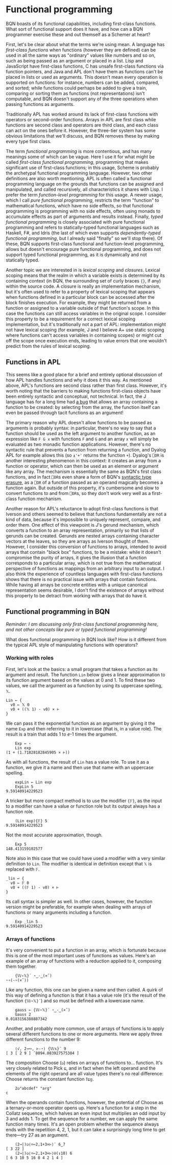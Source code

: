 # Functional programming

BQN boasts of its functional capabilities, including first-class functions. What sort of functional support does it have, and how can a BQN programmer exercise these and out themself as a Schemer at heart?

First, let's be clear about what the terms we're using mean. A language has *first-class functions* when functions (however they are defined) can be used in all the same ways as "ordinary" values like numbers and so on, such as being passed as an argument or placed in a list. Lisp and JavaScript have first-class functions, C has unsafe first-class functions via function pointers, and Java and APL don't have them as functions can't be placed in lists or used as arguments. This doesn't mean every operation is supported on functions: for instance, numbers can be added, compared, and sorted; while functions could perhaps be added to give a train, comparing or sorting them as functions (not representations) isn't computable, and BQN doesn't support any of the three operations when passing functions as arguments.

Traditionally APL has worked around its lack of first-class functions with operators or second-order functions. Arrays in APL are first class while functions are second class and operators are third class, and each class can act on the ones before it. However, the three-tier system has some obvious limitations that we'll discuss, and BQN removes these by making every type first class.

The term *functional programming* is more contentious, and has many meanings some of which can be vague. Here I use it for what might be called *first-class functional programming*, programming that makes significant use of first-class functions; in this usage, Scheme is probably the archetypal functional programming language. However, two other definitions are also worth mentioning. APL is often called a functional programming language on the grounds that functions can be assigned and manipulated, and called recursively, all characteristics it shares with Lisp. I prefer the term *function-level programming* for this usage. A newer usage, which I call *pure functional programming*, restricts the term "function" to mathematical functions, which have no side effects, so that functional programming is programming with no side effects, often using monads to accumulate effects as part of arguments and results instead. Finally, *typed functional programming* is closely associated with pure functional programming and refers to statically-typed functional languages such as Haskell, F#, and Idris (the last of which even supports *dependently-typed functional programming*, but I already said "finally" so we'll stop there). Of these, BQN supports first-class functional and function-level programming, allows but doesn't encourage pure functional programming, and does not support typed functional programming, as it is dynamically and not statically typed.

Another topic we are interested in is *lexical scoping* and *closures*. Lexical scoping means that the realm in which a variable exists is determined by its containing context (in BQN, the surrounding set of curly braces `{}`, if any) within the source code. A closure is really an implementation mechanism, but it's often used to refer to a property of lexical scoping that appears when functions defined in a particular block can be accessed after the block finishes execution. For example, they might be returned from a function or assigned to a variable outside of that function's scope. In this case the functions can still access variables in the original scope. I consider this property to be a requirement for a correct lexical scoping implementation, but it's traditionally not a part of APL: implementation might not have lexical scoping (for example, J and I believe A+ use static scoping where functions can't access variables in containing scopes) or might cut off the scope once execution ends, leading to value errors that one wouldn't predict from the rules of lexical scoping.

## Functions in APL

This seems like a good place for a brief and entirely optional discussion of how APL handles functions and why it does it this way. As mentioned above, APL's functions are second class rather than first class. However, it's worth noting that the barriers to making functions first-class objects have been entirely syntactic and conceptual, not technical. In fact, the J language has for a long time had [a bug](http://www.jsoftware.com/pipermail/programming/2013-January/031260.html) that allows an array containing a function to be created: by selecting from the array, the function itself can even be passed through tacit functions as an argument!

The primary reason why APL doesn't allow functions to be passed as arguments is probably syntax: in particular, there's no way to say that a function should be used as the left argument to another function, as an expression like `F G x` with functions `F` and `G` and an array `x` will simply be evaluated as two monadic function applications. However, there's no syntactic rule that prevents a function from returning a function, and Dyalog APL for example allows this (so `⍎'+'` returns the function `+`). Dyalog's `⎕OR` is another interesting phenomenon in this context: it creates an array from a function or operator, which can then be used as an element or argument like any array. The mechanism is essentially the same as BQN's first class functions, and in fact `⎕OR`s even share a form of BQN's [syntactic type erasure](../problems.md#syntactic-type-erasure), as a `⎕OR` of a function passed as an operand magically becomes a function again. But outside of this property, it's cumbersome and slow to convert functions to and from `⎕OR`s, so they don't work very well as a first-class function mechanism.

Another reason for APL's reluctance to adopt first-class functions is that Iverson and others seemed to believe that functions fundamentally are not a kind of data, because it's impossible to uniquely represent, compare, and order them. One effect of this viewpoint is J's gerund mechanism, which converts a function to an array representation, primarily so that lists of gerunds can be created. Gerunds are nested arrays containing character vectors at the leaves, so they are arrays as Iverson thought of them. However, I consider this conversion of functions to arrays, intended to avoid arrays that contain "black box" functions, to be a mistake: while it doesn't compromise the purity of arrays, it gives the illusion that a function corresponds to a particular array, which is not true from the mathematical perspective of functions as mappings from an arbitrary input to an output. I also think the experience of countless languages with first-class functions shows that there is no practical issue with arrays that contain functions. While having all arrays be concrete entities with a unique canonical representation seems desirable, I don't find the existence of arrays without this property to be detract from working with arrays that do have it.

## Functional programming in BQN

*Reminder: I am discussing only first-class functional programming here, and not other concepts like pure or typed functional programming!*

What does functional programming in BQN look like? How is it different from the typical APL style of manipulating functions with operators?

### Working with roles

First, let's look at the basics: a small program that takes a function as its argument and result. The function `Lin` below gives a linear approximation to its function argument based on the values at 0 and 1. To find these two values, we call the argument as a function by using its uppercase spelling, `𝕏`.

    Lin ← {
      v0 ← 𝕏 0
      v0 + ((𝕏 1) - v0) × ⊢
    }

We can pass it the exponential function as an argument by giving it the name `Exp` and then referring to it in lowercase (that is, in a value role). The result is a train that adds 1 to *e*-1 times the argument.

        Exp ← ⋆
        Lin exp
    (1 + (1.71828182845905 × ⊢))

As with all functions, the result of `Lin` has a value role. To use it as a function, we give it a name and then use that name with an uppercase spelling.

        expLin ← Lin exp
        ExpLin 5
    9.59140914229523

A tricker but more compact method is to use the modifier `{𝔽}`, as the input to a modifier can have a value or function role but its output always has a function role.

        (Lin exp){𝔽} 5
    9.59140914229523

Not the most accurate approximation, though.

        Exp 5
    148.413159102577

Note also in this case that we could have used a modifier with a very similar definition to `Lin`. The modifier is identical in definition except that `𝕏` is replaced with `𝔽`.

    _lin ↩ {
      v0 ← 𝔽 0
      v0 + ((𝔽 1) - v0) × ⊢
    }

Its call syntax is simpler as well. In other cases, however, the function version might be preferable, for example when dealing with arrays of functions or many arguments including a function.

        Exp _lin 5
    9.59140914229523

### Arrays of functions

It's very convenient to put a function in an array, which is fortunate because this is one of the most important uses of functions as values. Here's an example of an array of functions with a reduction applied to it, composing them together.

        {𝕎∘𝕏}´ ⋆‿-‿(×˜)
    ⋆∘(-∘(×˜))

Like any function, this one can be given a name and then called. A quirk of this way of defining a function is that it has a value role (it's the result of the function `{𝕎∘𝕏}´`) and so must be defined with a lowercase name.

        gauss ← {𝕎∘𝕏}´ ⋆‿-‿(×˜)
        Gauss 2
    0.0183156388887342

Another, and probably more common, use of arrays of functions is to apply several different functions to one or more arguments. Here we apply three different functions to the number 9:

        ⟨√, 2⊸∾, ⊢-⋆⟩ {𝕎𝕩}¨ 9
    [ 3 [ 2 9 ] ¯8094.083927575384 ]

The composition Choose (`◶`) relies on arrays of functions to… function. It's very closely related to Pick `⊑`, and in fact when the left operand and the elements of the right operand are all value types there's no real difference: Choose returns the constant function `𝕗⊑𝕘`.

        2◶"abcdef" "arg"
    c

When the operands contain functions, however, the potential of Choose as a ternary-or-more operator opens up. Here's a function for a step in the Collatz sequence, which halves an even input but multiplies an odd input by 3 and adds 1. To get the sequence for a number, we can apply the same function many times. It's an open problem whether the sequence always ends with the repetition 4, 2, 1, but it can take a surprisingly long time to get there—try 27 as an argument.

        (2⊸|)◶⟨÷⟜2,1+3×⊢⟩¨ 6‿7
    [ 3 22 ]
        (2⊸|)◶⟨÷⟜2,1+3×⊢⟩⍟(↕10) 6
    [ 6 3 10 5 16 8 4 2 1 4 ]
